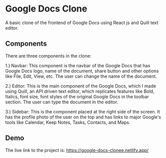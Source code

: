 # Google Docs Clone

A basic clone of the frontend of Google Docs using React js and Quill text editor.

## Components

There are three components in the clone:

1.) Navbar: This component is the navbar of the Google Docs that has Google Docs logo, name of the document, share button and other options like File, Edit, View, etc. The user can change the name of the document.

2.) Editor: This is the main component of the Google Docs, which I made using Quill, an API driven text editor, which replicates features like Bold, Italics, font size, font styles of the original Google Docs in the toolbar section. The user can type the document in the editor.

3.) Sidebar: This is the component placed at the right side of the screen. It has the profile photo of the user on the top and has links to major Google's tools like Calendar, Keep Notes, Tasks, Contacts, and Maps.

## Demo

The live link to the project is: https://google-docs-clonee.netlify.app/
